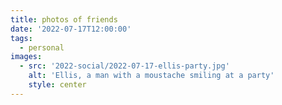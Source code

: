 ```yaml
---
title: photos of friends
date: '2022-07-17T12:00:00'
tags:
  - personal
images:
  - src: '2022-social/2022-07-17-ellis-party.jpg'
    alt: 'Ellis, a man with a moustache smiling at a party'
    style: center
---
```

